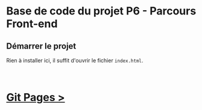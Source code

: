 # Base de code du projet P6 - Parcours Front-end

## Démarrer le projet

Rien à installer ici, il suffit d'ouvrir le fichier `index.html`.

# <br><a href="https://thebigjouls.github.io/OpenClassRooms_Projet_6_FishEye/">Git Pages ></a>

